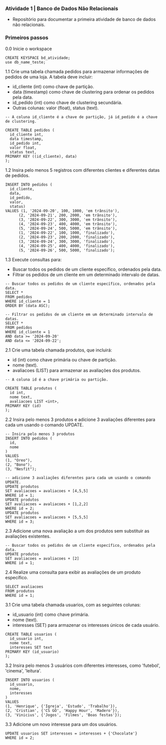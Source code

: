 ### Atividade 1 | Banco de Dados Não Relacionais

- Repositório para documentar a primeira atividade de banco de dados não relacionais.

### Primeiros passos

0.0 Inicie o workspace
```cql
CREATE KEYSPACE bd_atividade;
use db_name_teste;
```
1.1 Crie uma tabela chamada pedidos para armazenar informações de pedidos de uma loja. A tabela deve incluir:
- id_cliente (int) como chave de partição.
- data (timestamp) como chave de clustering para ordenar os pedidos pela data.
- id_pedido (int) como chave de clustering secundária.
- Outras colunas: valor (float), status (text).

```cql
-- A coluna id_cliente é a chave de partição, já id_pedido é a chave de clustering.

CREATE TABLE pedidos (
  id_cliente int,
  data timestamp,
  id_pedido int,
  valor float,
  status text,
PRIMARY KEY ((id_cliente), data)
);
```

1.2 Insira pelo menos 5 registros com diferentes clientes e diferentes datas de  pedidos.

```cql
INSERT INTO pedidos (
  id_cliente,
  data,
  id_pedido,
  valor,
  status)
VALUES (1, '2024-09-20', 100, 1000, 'em trânsito'),
      (2, '2024-09-21', 200, 2000, 'em trânsito'),
      (3, '2024-09-22', 300, 3000, 'em trânsito'),
      (4, '2024-09-23', 400, 4000, 'em trânsito'),
      (5, '2024-09-24', 500, 5000, 'em trânsito'),
      (1, '2024-09-22', 100, 1000, 'finalizado'),
      (2, '2024-09-23', 200, 2000, 'finalizado'),
      (3, '2024-09-24', 300, 3000, 'finalizado'),
      (4, '2024-09-25', 400, 4000, 'finalizado'),
      (5, '2024-09-26', 500, 5000, 'finalizado');
```

1.3 Execute consultas para:
- Buscar todos os pedidos de um cliente específico, ordenados pela data.
- Filtrar os pedidos de um cliente em um determinado intervalo de datas.

```cql
-- Buscar todos os pedidos de um cliente específico, ordenados pela data.
SELECT *
FROM pedidos
WHERE id_cliente = 1
ORDER BY (data ASC);
```

```cql
-- Filtrar os pedidos de um cliente em um determinado intervalo de datas.
SELECT *
FROM pedidos
WHERE id_cliente = 1
AND data >= '2024-09-20'
AND data <= '2024-09-22';
```

2.1 Crie uma tabela chamada produtos, que incluirá:
- id (int) como chave primária ou chave de partição.
- nome (text).
- avaliacoes (LIST<int>) para armazenar as avaliações dos produtos.

```cql
-- A coluna id é a chave primária ou partição.

CREATE TABLE produtos (
  id int,
  nome text,
  avaliacoes LIST <int>,
PRIMARY KEY (id)
);
```

2.2 Insira pelo menos 3 produtos e adicione 3 avaliações diferentes para cada um 
usando o comando UPDATE.

```cql
-- Insira pelo menos 3 produtos
INSERT INTO pedidos (
  id,
  nome
)
VALUES
(1, "Oreo"),
(2, "Bono"),
(3, "Nesfit");
```

```cql
-- adicione 3 avaliações diferentes para cada um usando o comando UPDATE.
UPDATE produtos
SET avaliacoes = avaliacoes + [4,5,5]
WHERE id = 1;
UPDATE produtos
SET avaliacoes = avaliacoes + [1,2,2]
WHERE id = 2;
UPDATE produtos
SET avaliacoes = avaliacoes + [5,5,5]
WHERE id = 3;
```

2.3 Adicione uma nova avaliação a um dos produtos sem substituir as avaliações existentes.
```cql
-- Buscar todos os pedidos de um cliente específico, ordenados pela data.
UPDATE produtos
SET avaliacoes = avaliacoes + [2]
WHERE id = 1;
```

2.4 Realize uma consulta para exibir as avaliações de um produto específico.

```cql
SELECT avaliacoes
FROM produtos
WHERE id = 1;
```

3.1 Crie uma tabela chamada usuarios, com as seguintes colunas:
- id_usuario (int) como chave primária.
- nome (text).
- interesses (SET<text>) para armazenar os interesses únicos de cada usuário.

```cql
CREATE TABLE usuarios (
  id_usuario int,
  nome text,
  interesses SET text
PRIMARY KEY (id_usuario)
);
```

3.2 Insira pelo menos 3 usuários com diferentes interesses, como 'futebol', 'cinema', 'leitura'.

```cql
INSERT INTO usuarios (
  id_usuario,
  nome,
  interesses
)
VALUES
(1, 'Henrique', {'Igreja', 'Estudo', 'Trabalho'}),
(2, 'Cristian', {'CS GO', 'Happy Hour', 'Madero'}),
(3, 'Vinicius', {'Jogos', 'Filmes', 'Boas festas'});
```

3.3 Adicione um novo interesse para um dos usuários.
```cql
UPDATE usuarios SET interesses = interesses + {'Chocolate'}
WHERE id = 2;
```

